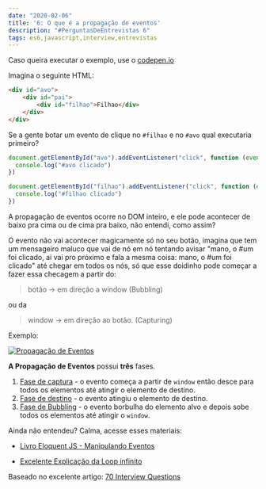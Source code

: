 ```yaml
---
date: "2020-02-06"
title: '6: O que é a propagação de eventos'
description: "#PerguntasDeEntrevistas 6"
tags: es6,javascript,interview,entrevistas
---
```


Caso queira executar o exemplo, use o [codepen.io](http://codepen.io)

Imagina o seguinte HTML:

```html
<div id="avo">
    <div id="pai">
        <div id="filhao">Filhao</div>
    </div>
</div>
```

Se a gente botar um evento de clique no `#filhao` e no `#avo` qual executaria primeiro?

```js
document.getElementById("avo").addEventListener("click", function (event) {
  console.log("#avo clicado")
})

document.getElementById("filhao").addEventListener("click", function (event) {
  console.log("#filhao clicado")
})

```

A propagação de eventos ocorre no DOM inteiro, e ele pode acontecer de baixo pra cima ou de cima pra baixo, não entendi, como assim?

O evento não vai acontecer magicamente só no seu botão, imagina que tem um mensageiro maluco que vai de nó em nó tentando avisar "mano, o #um foi clicado, ai vai pro próximo e fala a mesma coisa: mano, o #um foi clicado" até chegar em todos os nós, só que esse doidinho pode começar a fazer essa checagem a partir do:

> botão -> em direção a window (Bubbling)

ou da

> window -> em direção ao botão. (Capturing)

Exemplo:

[![Propagação de Eventos](https://res.cloudinary.com/practicaldev/image/fetch/s--Azk8KRbD--/c_limit%2Cf_auto%2Cfl_progressive%2Cq_auto%2Cw_880/https://thepracticaldev.s3.amazonaws.com/i/hjayqa99iejfhbsujlqd.png)](https://res.cloudinary.com/practicaldev/image/fetch/s--Azk8KRbD--/c_limit%2Cf_auto%2Cfl_progressive%2Cq_auto%2Cw_880/https://thepracticaldev.s3.amazonaws.com/i/hjayqa99iejfhbsujlqd.png)

**A Propagação de Eventos** possui **três** fases.

1.  [Fase de captura](#8-whats-event-capturing) - o evento começa a partir de `window` então desce para todos os elementos até atingir o elemento de destino.
2.  [Fase de destino](#12-what-is-eventtarget-) - o evento atingiu o elemento de destino.
3.  [Fase de Bubbling](#7-whats-event-bubbling) - o evento borbulha do elemento alvo e depois sobe todos os elementos até atingir o `window`.


Ainda não entendeu? Calma, acesse esses materiais:

- [Livro Eloquent JS - Manipulando Eventos](https://github.com/braziljs/eloquente-javascript/blob/master/chapters/14-manipulando-eventos.md)

- [Excelente Explicação da Loop infinito](http://loopinfinito.com.br/2013/05/14/entendendo-captura-e-propagacao-de-eventos/)


Baseado no excelente artigo: [70 Interview Questions](https://dev.to/macmacky/70-javascript-interview-questions-5gfi#14-whats-the-difference-between-and-)